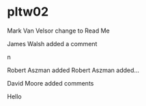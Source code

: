 # pltw02
Mark Van Velsor change to Read Me


James Walsh added a comment


n

Robert Aszman added Robert Aszman added...



David Moore added comments



Hello


